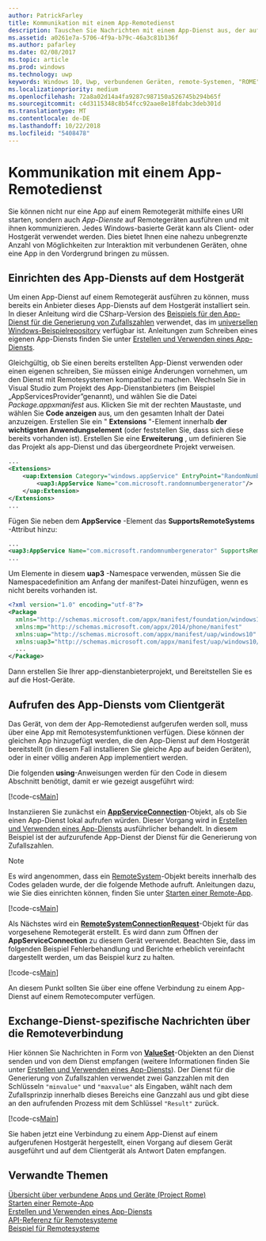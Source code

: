 ```yaml
---
author: PatrickFarley
title: Kommunikation mit einem App-Remotedienst
description: Tauschen Sie Nachrichten mit einem App-Dienst aus, der auf einem Remotegerät mit Project Rome ausgeführt wird.
ms.assetid: a0261e7a-5706-4f9a-b79c-46a3c81b136f
ms.author: pafarley
ms.date: 02/08/2017
ms.topic: article
ms.prod: windows
ms.technology: uwp
keywords: Windows 10, Uwp, verbundenen Geräten, remote-Systemen, "ROME", Project "ROME", Hintergrundaufgabe, app-Diensts
ms.localizationpriority: medium
ms.openlocfilehash: 72a8a02d14a4fa9287c987150a526745b294b65f
ms.sourcegitcommit: c4d3115348c8b54fcc92aae8e18fdabc3deb301d
ms.translationtype: MT
ms.contentlocale: de-DE
ms.lasthandoff: 10/22/2018
ms.locfileid: "5408478"
---
```

# <a name="communicate-with-a-remote-app-service"></a>Kommunikation mit einem App-Remotedienst

Sie können nicht nur eine App auf einem Remotegerät mithilfe eines URI starten, sondern auch *App-Dienste* auf Remotegeräten ausführen und mit ihnen kommunizieren. Jedes Windows-basierte Gerät kann als Client- oder Hostgerät verwendet werden. Dies bietet Ihnen eine nahezu unbegrenzte Anzahl von Möglichkeiten zur Interaktion mit verbundenen Geräten, ohne eine App in den Vordergrund bringen zu müssen.

## <a name="set-up-the-app-service-on-the-host-device"></a>Einrichten des App-Diensts auf dem Hostgerät
Um einen App-Dienst auf einem Remotegerät ausführen zu können, muss bereits ein Anbieter dieses App-Diensts auf dem Hostgerät installiert sein. In dieser Anleitung wird die CSharp-Version des [Beispiels für den App-Dienst für die Generierung von Zufallszahlen](https://github.com/Microsoft/Windows-universal-samples/tree/master/Samples/AppServices) verwendet, das im [universellen Windows-Beispielrepository](https://github.com/Microsoft/Windows-universal-samples/tree/master/Samples/AppServices) verfügbar ist. Anleitungen zum Schreiben eines eigenen App-Diensts finden Sie unter [Erstellen und Verwenden eines App-Diensts](how-to-create-and-consume-an-app-service.md).

Gleichgültig, ob Sie einen bereits erstellten App-Dienst verwenden oder einen eigenen schreiben, Sie müssen einige Änderungen vornehmen, um den Dienst mit Remotesystemen kompatibel zu machen. Wechseln Sie in Visual Studio zum Projekt des App-Dienstanbieters (im Beispiel „AppServicesProvider”genannt), und wählen Sie die Datei _Package.appxmanifest_ aus. Klicken Sie mit der rechten Maustaste, und wählen Sie **Code anzeigen** aus, um den gesamten Inhalt der Datei anzuzeigen. Erstellen Sie ein " **Extensions** "-Element innerhalb **der wichtigsten Anwendungselement** (oder feststellen Sie, dass sich diese bereits vorhanden ist). Erstellen Sie eine **Erweiterung** , um definieren Sie das Projekt als app-Dienst und das übergeordnete Projekt verweisen.

``` xml
...
<Extensions>
    <uap:Extension Category="windows.appService" EntryPoint="RandomNumberService.RandomNumberGeneratorTask">
        <uap3:AppService Name="com.microsoft.randomnumbergenerator"/>
    </uap:Extension>
</Extensions>
...
```

Fügen Sie neben dem **AppService** -Element das **SupportsRemoteSystems** -Attribut hinzu:

``` xml
...
<uap3:AppService Name="com.microsoft.randomnumbergenerator" SupportsRemoteSystems="true"/>
...
```

Um Elemente in diesem **uap3** -Namespace verwenden, müssen Sie die Namespacedefinition am Anfang der manifest-Datei hinzufügen, wenn es nicht bereits vorhanden ist.

```xml
<?xml version="1.0" encoding="utf-8"?>
<Package
  xmlns="http://schemas.microsoft.com/appx/manifest/foundation/windows10"
  xmlns:mp="http://schemas.microsoft.com/appx/2014/phone/manifest"
  xmlns:uap="http://schemas.microsoft.com/appx/manifest/uap/windows10"
  xmlns:uap3="http://schemas.microsoft.com/appx/manifest/uap/windows10/3">
  ...
</Package>
```

Dann erstellen Sie Ihrer app-dienstanbieterprojekt, und Bereitstellen Sie es auf die Host-Geräte.

## <a name="target-the-app-service-from-the-client-device"></a>Aufrufen des App-Diensts vom Clientgerät
Das Gerät, von dem der App-Remotedienst aufgerufen werden soll, muss über eine App mit Remotesystemfunktionen verfügen. Diese können der gleichen App hinzugefügt werden, die den App-Dienst auf dem Hostgerät bereitstellt (in diesem Fall installieren Sie gleiche App auf beiden Geräten), oder in einer völlig anderen App implementiert werden.

Die folgenden **using**-Anweisungen werden für den Code in diesem Abschnitt benötigt, damit er wie gezeigt ausgeführt wird:

[!code-cs[Main](./code/RemoteAppService/MainPage.xaml.cs#SnippetUsings)]


Instanziieren Sie zunächst ein [**AppServiceConnection**](https://msdn.microsoft.com/library/windows/apps/Windows.ApplicationModel.AppService.AppServiceConnection)-Objekt, als ob Sie einen App-Dienst lokal aufrufen würden. Dieser Vorgang wird in [Erstellen und Verwenden eines App-Diensts](how-to-create-and-consume-an-app-service.md) ausführlicher behandelt. In diesem Beispiel ist der aufzurufende App-Dienst der Dienst für die Generierung von Zufallszahlen.

> [!NOTE]
> Es wird angenommen, dass ein [RemoteSystem](https://msdn.microsoft.com/library/windows/apps/Windows.System.RemoteSystems.RemoteSystem)-Objekt bereits innerhalb des Codes geladen wurde, der die folgende Methode aufruft. Anleitungen dazu, wie Sie dies einrichten können, finden Sie unter [Starten einer Remote-App](launch-a-remote-app.md).

[!code-cs[Main](./code/RemoteAppService/MainPage.xaml.cs#SnippetAppService)]

Als Nächstes wird ein [**RemoteSystemConnectionRequest**](https://msdn.microsoft.com/library/windows/apps/Windows.System.RemoteSystems.RemoteSystemConnectionRequest)-Objekt für das vorgesehene Remotegerät erstellt. Es wird dann zum Öffnen der **AppServiceConnection** zu diesem Gerät verwendet. Beachten Sie, dass im folgenden Beispiel Fehlerbehandlung und Berichte erheblich vereinfacht dargestellt werden, um das Beispiel kurz zu halten.

[!code-cs[Main](./code/RemoteAppService/MainPage.xaml.cs#SnippetRemoteConnection)]

An diesem Punkt sollten Sie über eine offene Verbindung zu einem App-Dienst auf einem Remotecomputer verfügen.

## <a name="exchange-service-specific-messages-over-the-remote-connection"></a>Exchange-Dienst-spezifische Nachrichten über die Remoteverbindung

Hier können Sie Nachrichten in Form von [**ValueSet**](https://msdn.microsoft.com/library/windows/apps/windows.foundation.collections.valueset)-Objekten an den Dienst senden und von dem Dienst empfangen (weitere Informationen finden Sie unter [Erstellen und Verwenden eines App-Diensts](how-to-create-and-consume-an-app-service.md)). Der Dienst für die Generierung von Zufallszahlen verwendet zwei Ganzzahlen mit den Schlüsseln `"minvalue"` und `"maxvalue"` als Eingaben, wählt nach dem Zufallsprinzip innerhalb dieses Bereichs eine Ganzzahl aus und gibt diese an den aufrufenden Prozess mit dem Schlüssel `"Result"` zurück.

[!code-cs[Main](./code/RemoteAppService/MainPage.xaml.cs#SnippetSendMessage)]

Sie haben jetzt eine Verbindung zu einem App-Dienst auf einem aufgerufenen Hostgerät hergestellt, einen Vorgang auf diesem Gerät ausgeführt und auf dem Clientgerät als Antwort Daten empfangen.

## <a name="related-topics"></a>Verwandte Themen

[Übersicht über verbundene Apps und Geräte (Project Rome)](connected-apps-and-devices.md)  
[Starten einer Remote-App](launch-a-remote-app.md)  
[Erstellen und Verwenden eines App-Diensts](how-to-create-and-consume-an-app-service.md)  
[API-Referenz für Remotesysteme](https://msdn.microsoft.com/library/windows/apps/Windows.System.RemoteSystems)  
[Beispiel für Remotesysteme](https://github.com/Microsoft/Windows-universal-samples/tree/dev/Samples/RemoteSystems)
